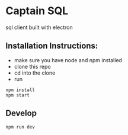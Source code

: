 # Captain SQL

sql client built with electron

## Installation Instructions:

-   make sure you have node and npm installed
-   clone this repo
-   cd into the clone
-   run

```console
npm install
npm start
```

## Develop

```console
npm run dev
```
